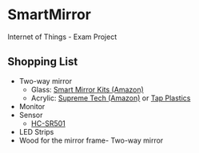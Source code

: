 # SmartMirror
Internet of Things - Exam Project

## Shopping List
- Two-way mirror
    - Glass: [Smart Mirror Kits (Amazon)](https://www.amazon.com/Two-Way-Glass-Mirror-12/dp/B01MSAZ3PN/ref=as_li_ss_tl?sa-no-redirect=1&linkCode=sl1&tag=superswaag-20&linkId=e99bfe1c9ec57938c6292c635e621886)
    - Acrylic: [Supreme Tech (Amazon)](http://amzn.to/2wpP3jq) or [Tap Plastics](https://tapplastics.com/product/plastics/cut_to_size_plastic/two_way_mirrored_acrylic/558)
- Monitor
- Sensor
    - [HC-SR501](https://www.amazon.co.uk/gp/product/B07FSCPZBV?ref_=sr_1_4&qid=1551694514&sr=8-4&keywords=HC-SR501&pldnSite=1)
- LED Strips
- Wood for the mirror frame- Two-way mirror

